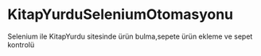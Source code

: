 # KitapYurduSeleniumOtomasyonu
 Selenium ile KitapYurdu sitesinde ürün bulma,sepete ürün ekleme ve sepet kontrolü
